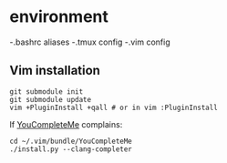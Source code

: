 # environment

-.bashrc aliases
-.tmux config
-.vim config

## Vim installation
```
git submodule init
git submodule update
vim +PluginInstall +qall # or in vim :PluginInstall
```

If [YouCompleteMe](https://github.com/Valloric/YouCompleteMe#fedora-linux-x64-installation)
complains:

```
cd ~/.vim/bundle/YouCompleteMe
./install.py --clang-completer
```
